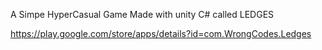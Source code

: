 A Simpe HyperCasual Game Made with unity C# called LEDGES

https://play.google.com/store/apps/details?id=com.WrongCodes.Ledges
